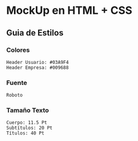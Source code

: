
# MockUp en HTML + CSS

## Guia de Estilos

### Colores

	Header Usuario: #03A9F4
	Header Empresa: #009688

### Fuente

	Roboto

### Tamaño Texto

	Cuerpo: 11.5 Pt
	Subtítulos: 20 Pt
	Títulos: 40 Pt
